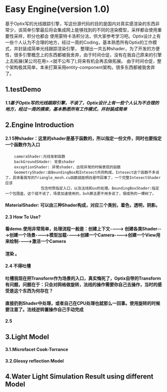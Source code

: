 # Easy Engine(version 1.0)
 基于Optix写的光线跟踪引擎，写这份源代码的目的是国内对真实感渲染的东西非常少，该简单引擎最后将会集成网上能够找到的不同的渲染模型，采样都会使用重要性采样，积分也都会
使用蒙特卡洛积分法，供大家参考学习吧。Optix设计上有一些个人认为不合理的地方，经过一周的Coding，基本熟悉所有Optix的工作模式，并封装成简单光线跟踪渲染引擎，
整理出一共五种shader，为了开发的方便性，很多引擎概念上的东西都被我舍弃，由于时间仓促，没有在我自己原来的引擎上去拓展(某公司在用>.<就不公布了),将来有机会再去做拓展。 由于时间仓促，整个架构极其简单，本来打算采用entity-component架构，很多东西都被我舍弃了。
	 
## 1.testDemo
##### 1.1基于Optix写的光线跟踪引擎，不谈了，Optix设计上有一些个人认为不合理的地方，经过一周的摸索，基本熟悉所有工作模式，并封装成简单
#####

## 2.Engine Introduction
#### 2.1 5种shader：这里的shader是基于函数的，所以指定一份文件，同时也要指定一个函数作为入口
        cameraShader:光线发射函数
        backGroundSHader: 背景shader
        exceptionShader: 异常shader，出现异常的时候表现的函数
        GeometryShader:由BoundingBox和Intesect共同构成，Intesect这个函数不多说了，具体看我写的Triangle_mesh.cu函数就能明白是咋回事了，一个完整IntesectShader应该
                    包含材质指定入口，以及法线和uv的处理。BoundingBoxShader:指定一个包围盒，这个就不说了，场景加速使用的，bvh算法更不用多说了，很成熟的一棵树了。
####     MaterialShader: 可以由三种Shader构成，对应三个类别，着色，透明，阴影。
#### 2.3 How To Use?
####     看demo.使用非常简单，处理流程一般是：创建上下文----> 创建各类Shader--->创建一个场景---->模型加载---->创建一个Camera---->创建一个View用来绘制---->激活一个Camera
####                                          渲染 。
#### 2.4 不得吐槽
####      吐槽我现在把Transform作为场景的入口，真实悔死了，Optix自带的Transform有问题，问题在于：只会对网格做旋转，法线的操作需要你自己去操作，当时的感受是这个东西为何存在？
####       直接扔到Shader中处理，或者自己在CPU处理也就那么一回事。使用旋转的时候要注意了。法线逆转置操作自己手动完成
#### 2.5
## 3.Light Model
#### 3.1.Microfacet Cook-Torrance
#### 3.2.Glossy reflection Model

## 4.Water Light Simulation Result using different Model